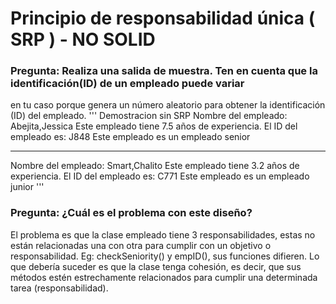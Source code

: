 # Principio de responsabilidad única ( SRP ) - NO SOLID
### Pregunta: Realiza una salida de muestra. Ten en cuenta que la identificación(ID) de un empleado puede variar
en tu caso porque genera un número aleatorio para obtener la identificación (ID) del empleado.
'''
Demostracion sin SRP
Nombre del empleado: Abejita,Jessica
Este empleado tiene 7.5 años de experiencia.
El ID del empleado es: J848
Este empleado es un empleado senior
*******
Nombre del empleado: Smart,Chalito
Este empleado tiene 3.2 años de experiencia.
El ID del empleado es: C771
Este empleado es un empleado junior
'''

### Pregunta: ¿Cuál es el problema con este diseño?
El problema es que la clase empleado tiene 3 responsabilidades, estas no están relacionadas una con otra para cumplir
con un objetivo o responsabilidad.
Eg: checkSeniority() y empID(), sus funciones difieren.
Lo que debería suceder es que la clase tenga cohesión, es decir,
que sus métodos estén estrechamente relacionados para cumplir una determinada tarea (responsabilidad).
